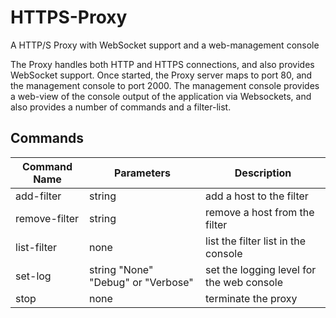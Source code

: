 # HTTPS-Proxy
A HTTP/S Proxy with WebSocket support and a web-management console

The Proxy handles both HTTP and HTTPS connections, and also provides WebSocket support.
Once started, the Proxy server maps to port 80, and the management console to port 2000.
The management console provides a web-view of the console output of the application via
Websockets, and also provides a number of commands and a filter-list.

## Commands
|Command Name|Parameters|Description|
|---|---|---|
|add-filter|string|add a host to the filter|
|remove-filter|string|remove a host from the filter|
|list-filter|none|list the filter list in the console|
|set-log|string "None" "Debug" or "Verbose"|set the logging level for the web console|
|stop|none|terminate the proxy|

